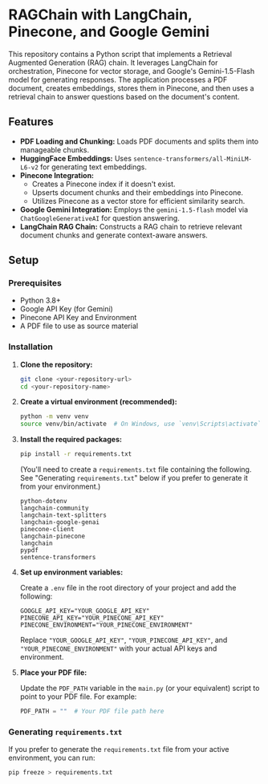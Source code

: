 # RAGChain with LangChain, Pinecone, and Google Gemini

This repository contains a Python script that implements a Retrieval Augmented Generation (RAG) chain. It leverages LangChain for orchestration, Pinecone for vector storage, and Google's Gemini-1.5-Flash model for generating responses. The application processes a PDF document, creates embeddings, stores them in Pinecone, and then uses a retrieval chain to answer questions based on the document's content.

## Features

* **PDF Loading and Chunking:** Loads PDF documents and splits them into manageable chunks.
* **HuggingFace Embeddings:** Uses `sentence-transformers/all-MiniLM-L6-v2` for generating text embeddings.
* **Pinecone Integration:**
    * Creates a Pinecone index if it doesn't exist.
    * Upserts document chunks and their embeddings into Pinecone.
    * Utilizes Pinecone as a vector store for efficient similarity search.
* **Google Gemini Integration:** Employs the `gemini-1.5-flash` model via `ChatGoogleGenerativeAI` for question answering.
* **LangChain RAG Chain:** Constructs a RAG chain to retrieve relevant document chunks and generate context-aware answers.

## Setup

### Prerequisites

* Python 3.8+
* Google API Key (for Gemini)
* Pinecone API Key and Environment
* A PDF file to use as source material

### Installation

1.  **Clone the repository:**

    ```bash
    git clone <your-repository-url>
    cd <your-repository-name>
    ```

2.  **Create a virtual environment (recommended):**

    ```bash
    python -m venv venv
    source venv/bin/activate  # On Windows, use `venv\Scripts\activate`
    ```

3.  **Install the required packages:**

    ```bash
    pip install -r requirements.txt
    ```

    (You'll need to create a `requirements.txt` file containing the following. See "Generating `requirements.txt`" below if you prefer to generate it from your environment.)

    ```
    python-dotenv
    langchain-community
    langchain-text-splitters
    langchain-google-genai
    pinecone-client
    langchain-pinecone
    langchain
    pypdf
    sentence-transformers
    ```

4.  **Set up environment variables:**

    Create a `.env` file in the root directory of your project and add the following:

    ```
    GOOGLE_API_KEY="YOUR_GOOGLE_API_KEY"
    PINECONE_API_KEY="YOUR_PINECONE_API_KEY"
    PINECONE_ENVIRONMENT="YOUR_PINECONE_ENVIRONMENT"
    ```

    Replace `"YOUR_GOOGLE_API_KEY"`, `"YOUR_PINECONE_API_KEY"`, and `"YOUR_PINECONE_ENVIRONMENT"` with your actual API keys and environment.

5.  **Place your PDF file:**

    Update the `PDF_PATH` variable in the `main.py` (or your equivalent) script to point to your PDF file. For example:

    ```python
    PDF_PATH = ""  # Your PDF file path here
    ```

### Generating `requirements.txt`

If you prefer to generate the `requirements.txt` file from your active environment, you can run:

```bash
pip freeze > requirements.txt
